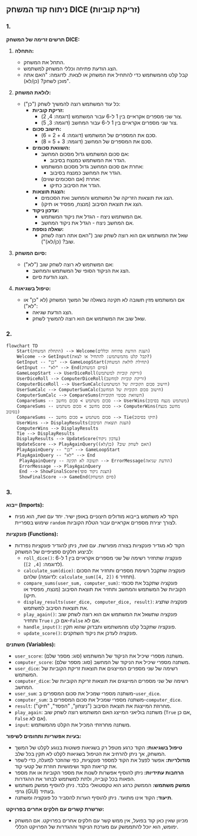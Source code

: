 ## ניתוח קוד המשחק DICE (זריקת קוביות)

### 1. <algorithm>

**תרשים זרימה של המשחק DICE:**

1. **התחלה:**
   - התחל את המשחק.
   - הצג הודעת פתיחה וכללי המשחק למשתמש.
   - קבל קלט מהמשתמש כדי להתחיל את המשחק או לצאת. לדוגמה: "האם אתה מוכן לשחק? (כן/לא)".

2. **לולאת המשחק:**
   - כל עוד המשתמש רוצה להמשיך לשחק ("כן"):
     - **זריקת קוביות:**
       - צור שני מספרים אקראיים בין 1 ל-6 עבור המשתמש (דוגמה: 4, 2).
       - צור שני מספרים אקראיים בין 1 ל-6 עבור המחשב (דוגמה: 3, 5).
     - **חישוב סכום:**
       - סכם את המספרים של המשתמש (דוגמה: 4 + 2 = 6).
       - סכם את המספרים של המחשב (דוגמה: 3 + 5 = 8).
     - **השוואת סכומים:**
       - אם סכום המשתמש גדול מסכום המחשב:
         - הגדר את המשתמש כמנצח בסיבוב.
       - אחרת אם סכום המחשב גדול מסכום המשתמש:
         - הגדר את המחשב כמנצח בסיבוב.
       - אחרת (אם הסכומים שווים):
         - הגדר את הסיבוב כתיקו.
     - **הצגת תוצאות:**
       - הצג את תוצאות הזריקה של המשתמש והמחשב ואת הסכומים.
       - הצג את תוצאת הסיבוב (מנצח, מפסיד או תיקו).
     - **עדכון ניקוד:**
        - אם המשתמש ניצח - הגדל את ניקוד המשתמש.
        - אם המחשב ניצח - הגדל את ניקוד המחשב.
     - **שאלה נוספת:**
       - שאל את המשתמש אם הוא רוצה לשחק שוב ("האם אתה רוצה לשחק שוב? (כן/לא)").

3. **סיום המשחק:**
   - אם המשתמש לא רוצה לשחק שוב ("לא"):
     - הצג את הניקוד הסופי של המשתמש והמחשב.
     - הצג הודעת סיום.

4. **טיפול בשגיאות:**
   - אם המשתמש מזין תשובה לא תקינה בשאלה של המשך המשחק (לא "כן" או "לא"):
     - הצג הודעת שגיאה.
     - שאל שוב את המשתמש אם הוא רוצה להמשיך לשחק.

### 2. <mermaid>
```mermaid
flowchart TD
    Start(התחלת המשחק) --> Welcome(הצגת הודעת פתיחה וכללים)
    Welcome --> GetInput(קבל קלט מהמשתמש: להתחיל או לצאת?)
    GetInput -- "כן" --> GameLoopStart(תחילת לולאת המשחק)
    GetInput -- "לא" --> End(סיום המשחק)
    GameLoopStart --> UserDiceRoll(זריקת קוביות למשתמש)
    UserDiceRoll --> ComputerDiceRoll(זריקת קוביות למחשב)
    ComputerDiceRoll --> UserSumCalc(חישוב סכום הקוביות של המשתמש)
    UserSumCalc --> ComputerSumCalc(חישוב סכום הקוביות של המחשב)
    ComputerSumCalc --> CompareSums(השוואת סכומי הקוביות)
    CompareSums -- סכום משתמש > סכום מחשב --> UserWins(משתמש מנצח בסיבוב)
    CompareSums -- סכום מחשב > סכום משתמש --> ComputerWins(מחשב מנצח בסיבוב)
    CompareSums -- סכום משתמש = סכום מחשב --> Tie(תיקו בסיבוב)
    UserWins --> DisplayResults(הצגת תוצאות הסיבוב)
    ComputerWins --> DisplayResults
    Tie --> DisplayResults
    DisplayResults --> UpdateScore(עדכון ניקוד)
    UpdateScore --> PlayAgainQuery(האם לשחק שוב? (כן/לא))
    PlayAgainQuery -- "כן" --> GameLoopStart
    PlayAgainQuery -- "לא" --> End
     PlayAgainQuery -- תשובה לא תקינה --> ErrorMessage(הודעת שגיאה)
     ErrorMessage --> PlayAgainQuery
     End --> ShowFinalScore(הצגת ניקוד סופי)
     ShowFinalScore --> GameEnd(סיום המשחק)
```
### 3. <explanation>

**ייבוא (Imports):**

- הקוד לא משתמש בייבוא מודולים חיצוניים באופן ישיר. יחד עם זאת, הוא מניח שימוש בספריית `random` לצורך יצירת מספרים אקראיים עבור הטלת הקוביות.

**פונקציות (Functions):**

- הקוד לא מגדיר פונקציות בצורה מפורשת. עם זאת, ניתן להגדיר פונקציות נפרדות לביצוע חלקים ספציפיים של המשחק:
  - `roll_dice()`: פונקציה שתחזיר רשימה של שני מספרים אקראיים בין 1 ל-6 (לדוגמה: `[4, 2]`).
  - `calculate_sum(dice)`: פונקציה שתקבל רשימת מספרים ותחזיר את הסכום שלהם (לדוגמה: `calculate_sum([4, 2])` תחזיר `6`).
  - `compare_sums(user_sum, computer_sum)`: פונקציה שתקבל את סכומי הקוביות של המשתמש והמחשב ותחזיר את תוצאת הסיבוב (מנצח, מפסיד או תיקו).
  - `display_results(user_dice, computer_dice, result)`: פונקציה שתציג את תוצאות הסיבוב למשתמש.
  - `play_again()`: פונקציה שתשאל את המשתמש אם הוא רוצה לשחק שוב ותחזיר `True` אם כן, ו-`False` אם לא.
  - `handle_input()`: פונקציה שתקבל קלט מהמשתמש ותבדוק שהוא תקין.
  - `update_score()`: פונקציה לעדכן את ניקוד השחקנים.

**משתנים (Variables):**
- `user_score`: משתנה מספרי שיכיל את הניקוד של המשתמש (סוג: מספר שלם).
- `computer_score`: משתנה מספרי שיכיל את הניקוד של המחשב (סוג: מספר שלם).
- `user_dice`: רשימה של שני מספרים המייצגים את תוצאות זריקת הקוביות של המשתמש.
- `computer_dice`: רשימה של שני מספרים המייצגים את תוצאות זריקת הקוביות של המחשב.
- `user_sum`: משתנה מספרי שמכיל את סכום המספרים ב-`user_dice`.
- `computer_sum`: משתנה מספרי שמכיל את סכום המספרים ב-`computer_dice`.
- `result`: מחרוזת המייצגת את תוצאת הסיבוב ("ניצחון", "הפסד", "תיקו").
- `play_again`: משתנה בוליאני המייצג האם המשתמש רוצה לשחק שוב (`True` אם כן, `False` אם לא).
- `input`: משתנה מחרוזתי המכיל את הקלט מהמשתמש.

**בעיות אפשריות ותחומים לשיפור:**
- **טיפול בשגיאות:** הקוד כרגע מטפל רק בשגיאות פשוטות בנוגע לקלט של המשך המשחק, אך ניתן להרחיב את הטיפול בשגיאות לקלט לא תקין בכל שלב.
- **מודולריות:** אפשר לפצל את הקוד למספר פונקציות, כפי שהוזכר למעלה, כדי לשפר את קריאות הקוד ושימושיות חוזרת של קטעי קוד.
- **הרחבות עתידיות:** ניתן להוסיף אפשרות לשנות את מספר הקוביות או את מספר הפאות בכל קובייה, ולתת למשתמש לבחור את ההגדרות.
- **ממשק משתמש:** הממשק כרגע הוא טקסטואלי בלבד. ניתן להוסיף ממשק משתמש גרפי (GUI) בעתיד.
- **תיעוד:** הקוד אינו מתועד. ניתן להוסיף הערות להסביר כל פונקציה ומשתנה.

**שרשרת קשרים עם חלקים אחרים בפרויקט:**

- מכיוון שאין כאן קוד בפועל, אין ממש קשר עם חלקים אחרים בפרויקט. אם המשחק ימומש, הוא יוכל להתממשק עם מערכת הניקוד וההגדרות של הפרויקט הכללי.